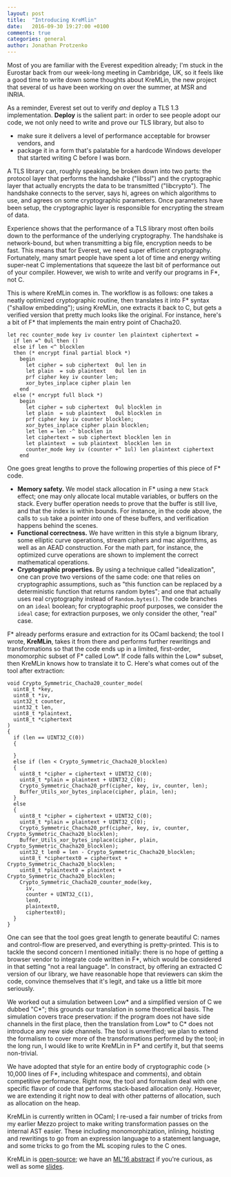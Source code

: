 ```yaml
---
layout: post
title:  "Introducing KreMlin"
date:   2016-09-30 19:27:00 +0100
comments: true
categories: general
author: Jonathan Protzenko
---
```

Most of you are familiar with the Everest expedition already; I'm stuck in the
Eurostar back from our week-long meeting in Cambridge, UK, so it feels like a
good time to write down some thoughts about KreMLin, the new project that
several of us have been working on over the summer, at MSR and INRIA.

As a reminder, Everest set out to verify _and_ deploy a TLS 1.3 implementation.
**Deploy** is the salient part: in order to see people adopt our code, we not
only need to write and prove our TLS library, but also to
- make sure it delivers a level of performance acceptable for browser vendors,
  and
- package it in a form that's palatable for a hardcode Windows developer that
  started writing C before I was born.

A TLS library can, roughly speaking, be broken down into two parts: the
protocol layer that performs the handshake ("libssl") and the cryptographic
layer that actually encrypts the data to be transmitted ("libcrypto"). The
handshake connects to the server, says hi, agrees on which algorithms to use,
and agrees on some cryptographic parameters. Once parameters have been setup,
the cryptographic layer is responsible for encrypting the stream of data.

Experience shows that the performance of a TLS library most often boils down to
the performance of the underlying cryptography. The handshake is network-bound,
but when transmitting a big file, encryption needs to be fast. This means that
for Everest, we need super efficient cryptography. Fortunately, many smart
people have spent a lot of time and energy writing super-neat C implementations
that squeeze the last bit of performance out of your compiler. However, we wish
to write and verify our programs in F\*, not C.

This is where KreMLin comes in. The workflow is as follows: one takes a neatly
optimized cryptographic routine, then translates it into F\* syntax ("shallow
embedding"); using KreMLin, one extracts it back to C, but gets a verified
version that pretty much looks like the original. For instance, here's a bit of
F\* that implements the main entry point of Chacha20.

```
let rec counter_mode key iv counter len plaintext ciphertext =
  if len =^ 0ul then ()
  else if len <^ blocklen
  then (* encrypt final partial block *)
    begin
      let cipher = sub ciphertext  0ul len in
      let plain  = sub plaintext   0ul len in
      prf cipher key iv counter len;
      xor_bytes_inplace cipher plain len
    end
  else (* encrypt full block *)
    begin
      let cipher = sub ciphertext  0ul blocklen in
      let plain  = sub plaintext   0ul blocklen in
      prf cipher key iv counter blocklen;
      xor_bytes_inplace cipher plain blocklen;
      let len = len -^ blocklen in
      let ciphertext = sub ciphertext blocklen len in
      let plaintext  = sub plaintext  blocklen len in
      counter_mode key iv (counter +^ 1ul) len plaintext ciphertext
    end
```

One goes great lengths to prove the following properties of this piece of F\*
code.
- **Memory safety.** We model stack allocation in F\* using a new `Stack` effect;
  one may only allocate local mutable variables, or buffers on the stack. Every
  buffer operation needs to prove that the buffer is still live, and that the
  index is within bounds. For instance, in the code above, the calls to `sub`
  take a pointer _into_ one of these buffers, and verification happens behind the
  scenes.
- **Functional correctness.** We have written in this style a bignum library,
  some elliptic curve operations, stream ciphers and mac algorithms, as well as
  an AEAD construction. For the math part, for instance, the optimized curve
  operations are shown to implement the correct mathematical operations.
- **Cryptographic properties.** By using a technique called "idealization", one
  can prove two versions of the same code: one that relies on cryptographic
  assumptions, such as "this function can be replaced by a deterministic function
  that returns random bytes"; and one that actually uses real cryptography
  instead of `Random.bytes()`. The code branches on an `ideal` boolean; for
  cryptographic proof purposes, we consider the `ideal` case; for extraction
  purposes, we only consider the other, "real" case.

F\* already performs erasure and extraction for its OCaml backend; the tool I
wrote, **KreMLin**, takes it from there and performs further rewritings and
transformations so that the code ends up in a limited, first-order, monomorphic
subset of F\* called Low\*. If code falls within the Low\* subset, then KreMLin
knows how to translate it to C. Here's what comes out of the tool after
extraction:

```
void Crypto_Symmetric_Chacha20_counter_mode(
  uint8_t *key,
  uint8_t *iv,
  uint32_t counter,
  uint32_t len,
  uint8_t *plaintext,
  uint8_t *ciphertext
)
{
  if (len == UINT32_C(0))
  {

  }
  else if (len < Crypto_Symmetric_Chacha20_blocklen)
  {
    uint8_t *cipher = ciphertext + UINT32_C(0);
    uint8_t *plain = plaintext + UINT32_C(0);
    Crypto_Symmetric_Chacha20_prf(cipher, key, iv, counter, len);
    Buffer_Utils_xor_bytes_inplace(cipher, plain, len);
  }
  else
  {
    uint8_t *cipher = ciphertext + UINT32_C(0);
    uint8_t *plain = plaintext + UINT32_C(0);
    Crypto_Symmetric_Chacha20_prf(cipher, key, iv, counter, Crypto_Symmetric_Chacha20_blocklen);
    Buffer_Utils_xor_bytes_inplace(cipher, plain, Crypto_Symmetric_Chacha20_blocklen);
    uint32_t len0 = len - Crypto_Symmetric_Chacha20_blocklen;
    uint8_t *ciphertext0 = ciphertext + Crypto_Symmetric_Chacha20_blocklen;
    uint8_t *plaintext0 = plaintext + Crypto_Symmetric_Chacha20_blocklen;
    Crypto_Symmetric_Chacha20_counter_mode(key,
      iv,
      counter + UINT32_C(1),
      len0,
      plaintext0,
      ciphertext0);
  }
}
```

One can see that the tool goes great length to generate beautiful C: names and
control-flow are preserved, and everything is pretty-printed. This is to tackle
the second concern I mentioned initially: there is no hope of getting a browser
vendor to integrate code written in F\*, which would be considered in that
setting "not a real language". In constract, by offering an extracted C version
of our library, we have reasonable hope that reviewers can skim the code,
convince themselves that it's legit, and take us a little bit more seriously.

We worked out a simulation between Low\* and a simplified version of C we dubbed
"C\*"; this grounds our translation in some theoretical basis. The simulation
covers trace preservation: if the program does not have side channels in the
first place, then the translation from Low\* to C\* does not introduce any new
side channels. The tool is unverified; we plan to extend the formalism to cover
more of the transformations performed by the tool; in the long run, I would like
to write KreMLin in F\* and certify it, but that seems non-trivial.

We have adopted that style for an entire body of cryptographic code (> 10,000
lines of F*, including whitespace and comments), and obtain competitive
performance. Right now, the tool and formalism deal with one specific flavor
of code that performs stack-based allocation only. However, we are extending it
right now to deal with other patterns of allocation, such as allocation on the
heap.

KreMLin is currently written in OCaml; I re-used a fair number of tricks from my
earlier Mezzo project to make writing transformation passes on the internal AST
easier. These including monomorphization, inlining, hoisting and rewritings to
go from an expression language to a statement language, and some tricks to go
from the ML scoping rules to the C ones.

KreMLin is [open-source](https://github.com/FStarLang/kremlin/); we have an
[ML'16 abstract](https://jonathan.protzenko.fr/papers/ml16.pdf) if you're
curious, as well as some
[slides](https://jonathan.protzenko.fr/papers/talk-ml16.pdf).
